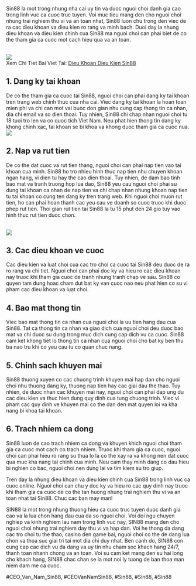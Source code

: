 <p>Sin88 la mot trong nhung nha cai uy tin va duoc nguoi choi danh gia cao trong linh vuc ca cuoc truc tuyen. Voi muc tieu mang den cho nguoi choi nhung trai nghiem thu vi va an toan nhat, Sin88 luon chu trong den viec de ra cac dieu khoan va dieu kien ro rang va minh bach. Duoi day la nhung dieu khoan va dieu kien chinh cua Sin88 ma nguoi choi can phai biet de co the tham gia ca cuoc mot cach hieu qua va an toan.</p><br><img src="https://broadgateinfo.net/wp-content/uploads/2025/02/dieu-khoan-dieu-kien-1.webp"></br>
Xem Chi Tiet Bai Viet Tai: <a href="https://broadgateinfo.net/dieu-khoan-dieu-kien/">Dieu Khoan Dieu Kien Sin88</a><h2>1. Dang ky tai khoan</h2><p>De co the tham gia ca cuoc tai Sin88, nguoi choi can phai dang ky tai khoan tren trang web chinh thuc cua nha cai. Viec dang ky tai khoan la hoan toan mien phi va chi can mot vai buoc don gian nhu cung cap thong tin ca nhan, dia chi email va so dien thoai. Tuy nhien, Sin88 chi chap nhan nguoi choi tu 18 tuoi tro len va co quoc tich Viet Nam. Neu phat hien thong tin dang ky khong chinh xac, tai khoan se bi khoa va khong duoc tham gia ca cuoc nua.<br><img src="https://broadgateinfo.net/wp-content/uploads/2025/02/dieu-khoan-dieu-kien-3.webp"></br><h2>2. Nap va rut tien</h2><p>De co the dat cuoc va rut tien thang, nguoi choi can phai nap tien vao tai khoan cua minh. Sin88 ho tro nhieu hinh thuc nap tien nhu chuyen khoan ngan hang, vi dien tu hay the cao dien thoai. Tuy nhien, de dam bao tinh bao mat va tranh truong hop lua dao, Sin88 yeu cau nguoi choi phai su dung tai khoan ca nhan de nap tien va chi chap nhan nhung khoan nap tien tu tai khoan co cung ten dang ky tren trang web. Khi nguoi choi muon rut tien, ho can phai hoan thanh cac yeu cau ve doanh so cuoc truoc khi duoc phep rut tien. Thoi gian rut tien tai Sin88 la tu 15 phut den 24 gio tuy vao hinh thuc rut tien duoc chon.</p><br><img src="https://broadgateinfo.net/wp-content/uploads/2025/02/dieu-khoan-dieu-kien-2.webp"></br><h2>3. Cac dieu khoan ve cuoc</h2><p>Cac dieu kien va luat choi cua cac tro choi ca cuoc tai Sin88 deu duoc de ra ro rang va chi tiet. Nguoi choi can phai doc ky va hieu ro cac dieu khoan nay truoc khi tham gia cuoc de tranh nhung tranh chap ve sau. Sin88 co quyen tam dung hoac cham dut bat ky van cuoc nao neu phat hien co su vi pham cac dieu khoan va luat choi.<h2>4. Bao mat thong tin</h2><p>Viec bao mat thong tin ca nhan cua nguoi choi la uu tien hang dau cua Sin88. Tat ca thong tin ca nhan va giao dich cua nguoi choi deu duoc bao mat va chi duoc su dung trong muc dich cung cap dich vu ca cuoc. Sin88 cam ket khong tiet lo thong tin ca nhan cua nguoi choi cho bat ky ben thu ba nao tru khi co yeu cau tu co quan chuc nang.</p><h2>5. Chinh sach khuyen mai</h2><p>Sin88 thuong xuyen co cac chuong trinh khuyen mai hap dan cho nguoi choi nhu thuong dang ky, thuong nap tien hay cac giai dau the thao. Tuy nhien, de duoc nhan cac khuyen mai nay, nguoi choi can phai dap ung du cac dieu kien va thuc hien dung quy dinh cua tung chuong trinh. Viec vi pham cac quy dinh ve khuyen mai co the dan den mat quyen loi va kha nang bi khoa tai khoan.<h2>6. Trach nhiem ca dong</h2><p>Sin88 luon de cao trach nhiem ca dong va khuyen khich nguoi choi tham gia ca cuoc mot cach co trach nhiem. Truoc khi tham gia ca cuoc, nguoi choi can phai hieu ro rang su thua lo la co the xay ra va khong nen dat cuoc qua muc kha nang tai chinh cua minh. Neu cam thay minh dang co dau hieu bi nghien co bac, nguoi choi nen dung lai va tim kiem su tro giup.</p><p>Tren day la nhung dieu khoan va dieu kien chinh cua Sin88 trong linh vuc ca cuoc online. Nguoi choi can chu y doc ky va hieu ro cac quy dinh nay truoc khi tham gia ca cuoc de co the tan huong nhung trai nghiem thu vi va an toan nhat tai Sin88. Chuc cac ban may man!</p><p>SIN88 la mot trong nhung thuong hieu ca cuoc truc tuyen duoc danh gia cao va la lua chon hang dau cua da so nguoi choi. Voi doi ngu chuyen nghiep va kinh nghiem lau nam trong linh vuc nay, SIN88 mang den cho nguoi choi nhung trai nghiem day thu vi va hap dan. Voi he thong da dang cac tro choi tu the thao, casino den game bai, nguoi choi co the de dang lua chon va thoa suc giai tri tai mot dia chi duy nhat. Ben canh do, SIN88 con cung cap cac dich vu da dang va uy tin nhu cham soc khach hang 24/7, thanh toan nhanh chong va an toan. Voi su cam ket mang den su hai long cho khach hang, SIN88 chac chan se la mot noi ly tuong de ban thoa man niem dam me ca cuoc.</p>
#CEO_Van_Nam_Sin88, #CEOVanNamSin88, #Sin88, #Sin88, #Sin88

